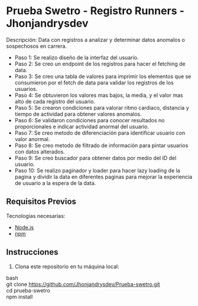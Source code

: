 # Prueba Swetro - Registro Runners - Jhonjandrysdev

Descripción: Data con registros a analizar y determinar datos anomalos o sospechosos en carrera.

- Paso 1: Se realizo diseño de la interfaz del usuario.
- Paso 2: Se creo un endpoint de los registros para hacer el fetching de data.
- Paso 3: Se creo una tabla de valores para imprimir los elementos que se consumieron por el fetch de data para validar los registros de los usuarios.
- Paso 4: Se obtuvieron los valores mas bajos, la media, y el valor mas alto de cada registro del usuario.
- Paso 5: Se crearon condiciones para valorar ritmo cardiaco, distancia y tiempo de actividad para obtener valores anomalos.
- Paso 6: Se validaron condiciones para conocer resultados no proporcionales e indicar actividad anormal del usuario.
- Paso 7: Se creo metodo de diferenciación para identificar usuario con valor anormal.
- Paso 8: Se creo metodo de filtrado de información para pintar usuarios con datos alterados.
- Paso 9: Se creo buscador para obtener datos por medio del ID del usuario.
- Paso 10: Se realizo paginador y loader para hacer lazy loading de la pagina y dividir la data en diferentes paginas para mejorar la experiencia de usuario a la espera de la data.

## Requisitos Previos
Tecnologias necesarias:
- [Node.js](https://nodejs.org/)
- [npm](https://www.npmjs.com/)

## Instrucciones

1. Clona este repositorio en tu máquina local:

bash
<br>
git clone https://github.com/Jhonjandrysdev/Prueba-swetro.git
<br>
cd prueba-swetro
<br>
npm install





